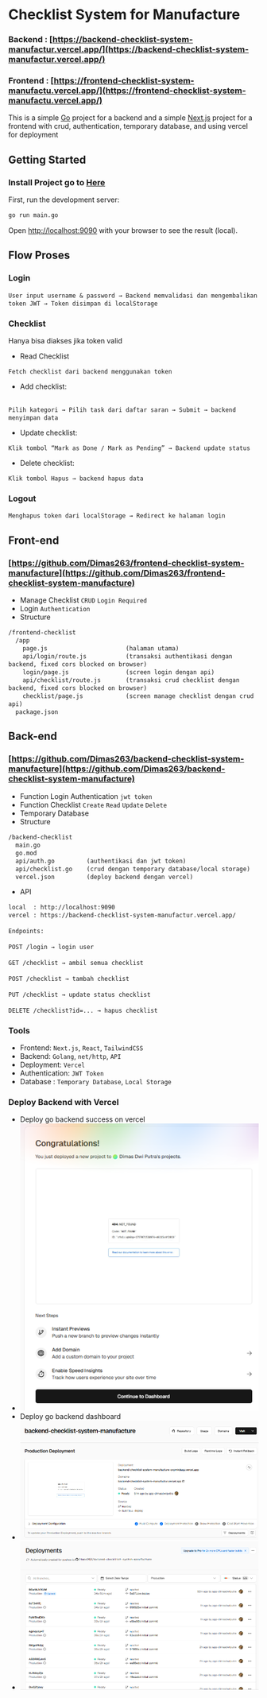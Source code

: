 # Checklist System for Manufacture
### Backend  : [https://backend-checklist-system-manufactur.vercel.app/](https://backend-checklist-system-manufactur.vercel.app/)
### Frontend : [https://frontend-checklist-system-manufactu.vercel.app/](https://frontend-checklist-system-manufactu.vercel.app/)
This is a simple [Go](https://go.dev/dl/) project for a backend and a simple [Next.js](https://nextjs.org) project for a frontend with crud, authentication, temporary database, and using vercel for deployment
## Getting Started
### Install Project go to [Here](/Install.md)
First, run the development server:

```bash
go run main.go
```

Open [http://localhost:9090](http://localhost:9090) with your browser to see the result (local).

## Flow Proses
### Login
```dockerignore
User input username & password → Backend memvalidasi dan mengembalikan token JWT → Token disimpan di localStorage
```
### Checklist
Hanya bisa diakses jika token valid <br>
* Read Checklist
```
Fetch checklist dari backend menggunakan token
```
* Add checklist:
```dockerignore

Pilih kategori → Pilih task dari daftar saran → Submit → backend menyimpan data
```
* Update checklist:
```dockerignore
Klik tombol “Mark as Done / Mark as Pending” → Backend update status
```

* Delete checklist:
```dockerignore
Klik tombol Hapus → backend hapus data
```

### Logout
```dockerignore
Menghapus token dari localStorage → Redirect ke halaman login
```

## Front-end
### [https://github.com/Dimas263/frontend-checklist-system-manufacture](https://github.com/Dimas263/frontend-checklist-system-manufacture)
* Manage Checklist `CRUD` `Login Required`
* Login `Authentication`
* Structure
```dockerignore
/frontend-checklist
  /app
    page.js                      (halaman utama)
    api/login/route.js           (transaksi authentikasi dengan backend, fixed cors blocked on browser)
    login/page.js                (screen login dengan api)
    api/checklist/route.js       (transaksi crud checklist dengan backend, fixed cors blocked on browser)
    checklist/page.js            (screen manage checklist dengan crud api)
  package.json
```
## Back-end
### [https://github.com/Dimas263/backend-checklist-system-manufacture](https://github.com/Dimas263/backend-checklist-system-manufacture)
* Function Login Authentication `jwt token`
* Function Checklist `Create` `Read` `Update` `Delete`
* Temporary Database
* Structure
```dockerignore
/backend-checklist
  main.go
  go.mod
  api/auth.go         (authentikasi dan jwt token)
  api/checklist.go    (crud dengan temporary database/local storage)
  vercel.json         (deploy backend dengan vercel)
```
* API
```dockerignore
local  : http://localhost:9090
vercel : https://backend-checklist-system-manufactur.vercel.app/

Endpoints:

POST /login → login user

GET /checklist → ambil semua checklist

POST /checklist → tambah checklist

PUT /checklist → update status checklist

DELETE /checklist?id=... → hapus checklist
```

### Tools
* Frontend: `Next.js`, `React`, `TailwindCSS`
* Backend: `Golang`, `net/http`, `API`
* Deployment: `Vercel`
* Authentication: `JWT Token`
* Database : `Temporary Database`, `Local Storage`

### Deploy Backend with Vercel
* Deploy go backend success on vercel
* <img src="screenshoot/deploy_vercel_success.png" alt="deploy_backend_success" />
* Deploy go backend dashboard
* <img src="screenshoot/deploy_vercel_dashboard.png" alt="deploy_backend_dashboard" />
* <img src="screenshoot/deploy_vercel_dashboard_history.png" alt="deploy_backend_dashboard_history" />
